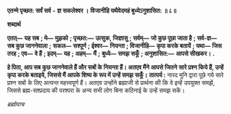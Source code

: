  **एतन्मे पृच्छत: सर्वं सर्व** **-** **ज्ञ सकलेश्वर ।** **विजानीहि यथैवेदमहं बुध्येऽनुशासित: ॥ ८॥** 

**शब्दार्थ** 

**एतत्—** **यह सब** **; मे—** **मुझको** **; पृच्छत:—** **उत्सुक, जिज्ञासु** **; सर्वम्—** **जो कुछ पूछा जाता है** **; सर्व-ज्ञ—** **सब कुछ जाननेवाला** **;** **सकल—** **सश्पूर्ण** **; ईश्वर—** **नियन्ता** **; विजानीहि—** **कृपा करके बतायें** **; यथा—** **जिस तरह** **; एव—** **वे हैं** **; इदम्—** **यह** **; अहम्—** **मैं** **;** **बुध्ये—** **समझ सकूँ** **; अनुशासित:—** **आपसे सीखकर।** **.** 

**हे पिता, आप सब कुछ जाननेवाले हैं और सबों के नियन्ता हैं। अतएव मैंने आपसे जितने** **सारे प्रश्न किये हैं, उन्हें कृपा करके बताइये, जिससे मैं आपके शिष्य के रूप में उन्हें समझ** **सकूँ।** **तात्पर्य :** नारद मुनि द्वारा पूछे गये सारे प्रश्न सबों के लिए अत्यन्त महत्त्वपूर्ण हैं। अतएव उन्होंने ब्रह्माजी से प्रार्थना की कि वे इन्हें उपयुक्त समझें, जिससे ब्रह्म-सश्प्रदाय की परश्परा के अन्य सभी लोग बिना कठिनाई के उन्हें समझ सकें।  

*ब्रह्मोवाच* 